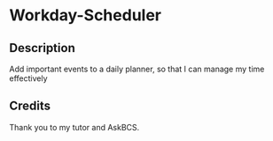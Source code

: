 # Workday-Scheduler


## Description 

Add important events to a daily planner,
so that I can manage my time effectively


## Credits
 Thank you to my tutor and AskBCS.